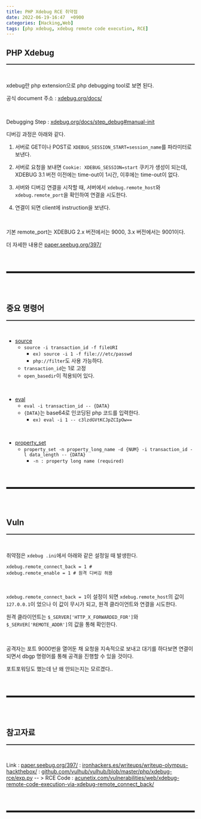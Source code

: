```yaml
---
title: PHP Xdebug RCE 취약점
date: 2022-06-19-16:47  +0900
categories: [Hacking,Web]
tags: [php xdebug, xdebug remote code execution, RCE]
---
```


## PHP Xdebug
<hr style="border-top: 1px solid;"><br>

xdebug란 php extension으로 php debugging tool로 보면 된다.

공식 document 주소
: <a href="https://xdebug.org/docs/" target="_blank">xdebug.org/docs/</a>

<br>

Debugging Step
: <a href="https://xdebug.org/docs/step_debug#manual-init" target="_blank">xdebug.org/docs/step_debug#manual-init</a>

디버깅 과정은 아래와 같다.

1. 서버로 GET이나 POST로 ```XDEBUG_SESSION_START=session_name```를 파라미터로 보낸다.

2. 서버로 요청을 보내면 ```Cookie: XDEBUG_SESSION=start``` 쿠키가 생성이 되는데, XDEBUG 3.1 버전 이전에는 time-out이 1시간, 이후에는 time-out이 없다.

3. 서버와 디버깅 연결을 시작할 때, 서버에서 ```xdebug.remote_host```와 ```xdebug.remote_port```을 확인하여 연결을 시도한다.

4. 연결이 되면 client에 instruction을 보낸다.

<br>

기본 remote_port는 XDEBUG 2.x 버전에서는 9000, 3.x 버전에서는 9001이다.

더 자세한 내용은 <a href="https://paper.seebug.org/397/" target="_blank">paper.seebug.org/397/</a>

<br><br>
<hr style="border: 2px solid;">
<br><br>

## 중요 명령어
<hr style="border-top: 1px solid;"><br>

+ <a href="https://xdebug.org/docs/dbgp#source" target="_blank">source</a>
  + ```source -i transaction_id -f fileURI```
    + ```ex) source -i 1 -f file:///etc/passwd```
    + ```php://filter```도 사용 가능하다.
  + ```transaction_id```는 1로 고정
  + ```open_basedir```이 적용되어 있다. 

<br>

+ <a href="https://xdebug.org/docs/dbgp#eval" target="_blank">eval</a>
  + ```eval -i transaction_id -- {DATA}```
  + ```{DATA}```는 base64로 인코딩된 php 코드를 입력한다.
    + ```ex) eval -i 1 -- c3lzdGVtKCJpZCIpOw==``` 

<br>

+ <a href="https://xdebug.org/docs/dbgp#property-get-property-set-property-value" target="_blank">property_set</a>
  + ```property_set -n property_long_name -d {NUM} -i transaction_id -l data_length -- {DATA}```
    + ```-n	: property long name (required)```


<br><br>
<hr style="border: 2px solid;">
<br><br>

## Vuln
<hr style="border-top: 1px solid;"><br>

취약점은 ```xdebug .ini```에서 아래와 같은 설정일 때 발생한다.

```
xdebug.remote_connect_back = 1 # 
xdebug.remote_enable = 1 # 원격 디버깅 허용
```

<br>

```xdebug.remote_connect_back = 1```이 설정이 되면 ```xdebug.remote_host```의 값이 ```127.0.0.1```이 었으나 이 값이 무시가 되고, 원격 클라이언트와 연결을 시도한다.

원격 클라이언트는 ```$_SERVER['HTTP_X_FORWARDED_FOR']```와 ```$_SERVER['REMOTE_ADDR']```의 값을 통해 확인한다.

<br>

공격자는 포트 9000번을 열어둔 채 요청을 지속적으로 보내고 대기를 하다보면 연결이 되면서 dbgp 명령어를 통해 공격을 진행할 수 있을 것이다.

포트포워딩도 했는데 난 왜 안되는지는 모르겠다..

<br><br>
<hr style="border: 2px solid;">
<br><br>

## 참고자료
<hr style="border-top: 1px solid;"><br>

Link
: <a href="https://paper.seebug.org/397/" target="_blank">paper.seebug.org/397/</a>
: <a href="https://ironhackers.es/writeups/writeup-olympus-hackthebox/" target="_blank">ironhackers.es/writeups/writeup-olympus-hackthebox/</a>
: <a href="https://github.com/vulhub/vulhub/blob/master/php/xdebug-rce/exp.py" target="_blank">github.com/vulhub/vulhub/blob/master/php/xdebug-rce/exp.py</a> -- > RCE Code
: <a href="https://www.acunetix.com/vulnerabilities/web/xdebug-remote-code-execution-via-xdebug-remote_connect_back/" target="_blank">acunetix.com/vulnerabilities/web/xdebug-remote-code-execution-via-xdebug-remote_connect_back/</a>

<br><br>
<hr style="border: 2px solid;">
<br><br>
